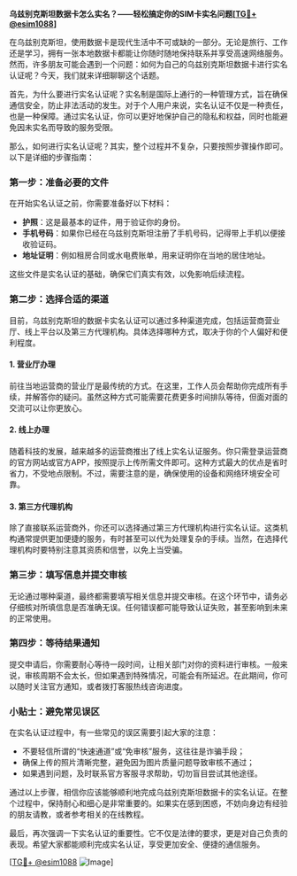 **乌兹别克斯坦数据卡怎么实名？——轻松搞定你的SIM卡实名问题[[TG💪+ @esim1088](https://t.me/s/esim1088)]**

在乌兹别克斯坦，使用数据卡是现代生活中不可或缺的一部分。无论是旅行、工作还是学习，拥有一张本地数据卡都能让你随时随地保持联系并享受高速网络服务。然而，许多朋友可能会遇到一个问题：如何为自己的乌兹别克斯坦数据卡进行实名认证呢？今天，我们就来详细聊聊这个话题。

首先，为什么要进行实名认证呢？实名制是国际上通行的一种管理方式，旨在确保通信安全，防止非法活动的发生。对于个人用户来说，实名认证不仅是一种责任，也是一种保障。通过实名认证，你可以更好地保护自己的隐私和权益，同时也能避免因未实名而导致的服务受限。

那么，如何进行实名认证呢？其实，整个过程并不复杂，只要按照步骤操作即可。以下是详细的步骤指南：

### 第一步：准备必要的文件

在开始实名认证之前，你需要准备好以下材料：
- **护照**：这是最基本的证件，用于验证你的身份。
- **手机号码**：如果你已经在乌兹别克斯坦注册了手机号码，记得带上手机以便接收验证码。
- **地址证明**：例如租房合同或水电费账单，用来证明你在当地的居住地址。

这些文件是实名认证的基础，确保它们真实有效，以免影响后续流程。

### 第二步：选择合适的渠道

目前，乌兹别克斯坦的数据卡实名认证可以通过多种渠道完成，包括运营商营业厅、线上平台以及第三方代理机构。具体选择哪种方式，取决于你的个人偏好和便利程度。

#### 1. 营业厅办理
前往当地运营商的营业厅是最传统的方式。在这里，工作人员会帮助你完成所有手续，并解答你的疑问。虽然这种方式可能需要花费更多时间排队等待，但面对面的交流可以让你更放心。

#### 2. 线上办理
随着科技的发展，越来越多的运营商推出了线上实名认证服务。你只需登录运营商的官方网站或官方APP，按照提示上传所需文件即可。这种方式最大的优点是省时省力，不受地点限制。不过，需要注意的是，确保使用的设备和网络环境安全可靠。

#### 3. 第三方代理机构
除了直接联系运营商外，你还可以选择通过第三方代理机构进行实名认证。这类机构通常提供更加便捷的服务，有时甚至可以代为处理复杂的手续。当然，在选择代理机构时要特别注意其资质和信誉，以免上当受骗。

### 第三步：填写信息并提交审核

无论通过哪种渠道，最终都需要填写相关信息并提交审核。在这个环节中，请务必仔细核对所填信息是否准确无误。任何错误都可能导致认证失败，甚至影响到未来的正常使用。

### 第四步：等待结果通知

提交申请后，你需要耐心等待一段时间，让相关部门对你的资料进行审核。一般来说，审核周期不会太长，但如果遇到特殊情况，可能会有所延迟。在此期间，你可以随时关注官方通知，或者拨打客服热线咨询进度。

### 小贴士：避免常见误区

在实名认证过程中，有一些常见的误区需要引起大家的注意：
- 不要轻信所谓的“快速通道”或“免审核”服务，这往往是诈骗手段；
- 确保上传的照片清晰完整，避免因为图片质量问题导致审核不通过；
- 如果遇到问题，及时联系官方客服寻求帮助，切勿盲目尝试其他途径。

通过以上步骤，相信你应该能够顺利地完成乌兹别克斯坦数据卡的实名认证。在整个过程中，保持耐心和细心是非常重要的。如果实在感到困惑，不妨向身边有经验的朋友请教，或者参考相关的在线教程。

最后，再次强调一下实名认证的重要性。它不仅是法律的要求，更是对自己负责的表现。希望大家都能顺利完成实名认证，享受更加安全、便捷的通信服务。

[[TG💪+ @esim1088](https://t.me/s/esim1088) ![Image](https://i.postimg.cc/4NQfJmqS/Snipaste-2025-05-13-00-14-12.png)]
